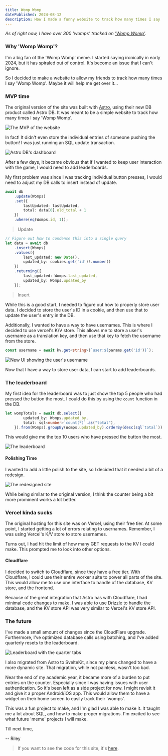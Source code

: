 ```yaml
---
title: Womp Womp
datePublished: 2024-08-12
description: How I made a funny website to track how many times I say 'Womp Womp'
---
```


<script>
	import astrodb from '$lib/imgs/blog/womp-womp/astrodb.png?enhanced';
	import mvp from '$lib/imgs/blog/womp-womp/mvp.png?enhanced';
	import counter1 from '$lib/imgs/blog/womp-womp/counter-1.png?enhanced';
	import counter2 from '$lib/imgs/blog/womp-womp/counter-2.png?enhanced';
	import counter3 from '$lib/imgs/blog/womp-womp/counter-3.png?enhanced';
	import counterQuarters from '$lib/imgs/blog/womp-womp/counter-quarters.png?enhanced';
</script>

_As of right now, I have over 300 'womps' tracked on ['Womp Womp'](https://counter.womp.lol)._

### Why 'Womp Womp'?

I'm a big fan of the 'Womp Womp' meme. I started saying ironically in early 2024, but it has spiraled out of control. It's become an issue that I can't ignore.

So I decided to make a website to allow my friends to track how many times I say 'Womp Womp'. Maybe it will help me get over it...

### MVP time

The original version of the site was built with [Astro](https://astro.build), using their new DB product called Astro DB. It was meant to be a simple website to track how many times I say 'Womp Womp'.

![The MVP of the website]({mvp})

In fact! It didn't even store the individual entries of someone pushing the button! I was just running an SQL update transaction.

![Astro DB's dashboard]({astrodb})

After a few days, it became obvious that if I wanted to keep user interaction with the game, I would need to add leaderboards.

My first problem was since I was tracking individual button presses, I would need to adjust my DB calls to insert instead of update.

```ts
await db
	.update(Womps)
	.set({
		lastUpdated: lastUpdated,
		total: data[0].old_total + 1
	})
	.where(eq(Womps.id, 1));
```

> Update

```ts
// Figure out how to condense this into a single query
let data = await db
	.insert(Womps)
	.values({
		last_updated: new Date(),
		updated_by: cookies.get('id')!.number()
	})
	.returning({
		last_updated: Womps.last_updated,
		updated_by: Womps.updated_by
	});
```

> Insert

While this is a good start, I needed to figure out how to properly store user data. I decided to store the user's ID in a cookie, and then use that to update the user's entry in the DB.

Additionally, I wanted to have a way to have usernames. This is where I decided to use vercel's K/V store. This allows me to store a user's username as a translation key, and then use that key to fetch the username from the store.

```ts
const username = await kv.get<string>(`user:${params.get('id')}`);
```

![New UI showing the user's username]({counter1})


Now that I have a way to store user data, I can start to add leaderboards.

### The leaderboard

My first idea for the leaderboard was to just show the top 5 people who had pressed the button the most. I could do this by using the `count` function in the DB.

```ts
let wompTotals = await db.select({
        updated_by: Womps.updated_by,
        total: sql<number>`count(*)`.as("total"),
    }).from(Womps).groupBy(Womps.updated_by).orderBy(desc(sql`total`)).limit(10);
```

This would give me the top 10 users who have pressed the button the most.

![The leaderboard]({counter2})

#### Polishing Time

I wanted to add a little polish to the site, so I decided that it needed a bit of a redesign.

![The redesigned site]({counter3})

While being similar to the original version, I think the counter being a bit more prominent works a lot better.


### Vercel kinda sucks

The original hosting for this site was on Vercel, using their free tier. At some point, I started getting a lot of errors relating to usernames. Remember, I was using Vercel's K/V store to store usernames.

Turns out, I had hit the limit of how many GET requests to the KV I could make. This prompted me to look into other options.


#### Cloudflare

I decided to switch to Cloudflare, since they have a free tier. With Cloudflare, I could use their entire worker suite to power all parts of the site. This would allow me to use one interface to handle of the database, KV store, and the frontend.


Because of the great integration that Astro has with Cloudflare, I had minimal code changes to make. I was able to use Drizzle to handle the database, and the KV store API was very similar to Vercel's KV store API.


### The future

I've made a small amount of changes since the CloudFlare upgrade. Furthermore, I've optimized database calls using batching, and I've added quarterly resets to the leaderboard. 

![Leaderboard with the quarter tabs]({counterQuarters})

I also migrated from Astro to SvelteKit, since my plans changed to have a more dynamic site. That migration, while not painless, wasn't too bad.

Near the end of my academic year, it became more of a burden to put entries on the counter. Especially since I was having issues with user authentication. So it's been left as a side project for now. I might revisit it and give it a proper Android/iOS app. This would allow them to have a widget on their home screen to easily track their 'womps'.

This was a fun project to make, and I'm glad I was able to make it. It taught me a lot about SQL, and how to make proper migrations. I'm excited to see what future 'meme' projects I will make.

Till next time,

-- Riley


> If you want to see the code for this site, it's [here](https://github.com/qpixel/womp-womp).

